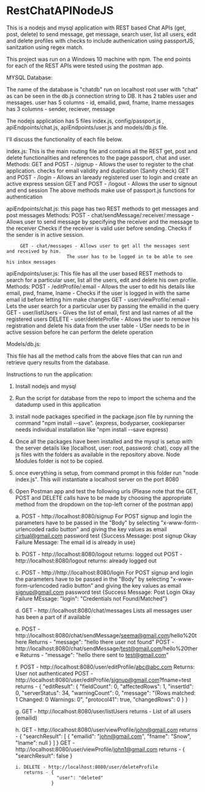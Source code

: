 # RestChatAPINodeJS

This is a nodejs and mysql application with REST based Chat APIs (get, post, delete) to send message, get message, search user, list all users, edit and delete profiles with checks to include authenication using passportJS, sanitzation using regex match.

This project was run on a Windows 10 machine with npm. The end points for each of the REST APIs were tested using the postman app.

MYSQL Database: 

The name of the database is "chatdb" run on localhost root user with "chat" as can be seen in the db.js connection string to DB.
    It has 2 tables user and messages.
     user has 5 columns - id, emailid, pwd, fname, lname
     messages has 3 columns - sender, reciever, message
 
The nodejs application has 5 files index.js, config/passport.js , apiEndpoints/chat.js, apiEndpoints/user.js and models/db.js file.

I'll discuss the functionality of each file below.

index.js:
This is the main routing file and contains all the REST get, post and delete functionalities and references to the page passport, chat and user.
Methods: GET and POST - /signup - Allows the user to register to the chat application. 
                                  checks for email validity and duplication (Sanity check)
         GET and POST - /login - Allows an laready registered user to login and create an active express session
         GET and POST - /logout - Allows the user to signout and end session
        The above methods make use of passport.js functions for authentication

apiEndpoints/chat.js: 
this page has two REST methods to get messages and post messages
Methods: POST - chat/sendMessage/:receiver/:message - Allows user to send message by specifying the receiver and the message to the receiver
                                                  Checks if the receiver is valid user before sending.
                                                  Checks if the sender is in active session.
                                                  
         GET - chat/messages - Allows user to get all the messages sent and received by him. 
                          The user has to be logged in to be able to see his inbox messages


apiEndpoints/user.js:
This file has all the user based REST methods to search for a particular user, list all the users, edit and delete his own profile.
Methods: POST - /editProfile/:email - Allows the user to edit his details like email, pwd, fname, lname
                                    - Checks if the user is logged in with the same email id before letting him make changes
         GET - user/viewProfile/:email - Lets the user search for a particular user by passing the emailid in the query
         GET - user/listUsers - Gives the list of email, first and last names of all the registered users
         DELETE - user/deleteProfile - Allows the user to remove his registration and delete his data from the user table
                                     - USer needs to be in active session before he can perform the delete operation
                                     
Models/db.js:

This file has all the method calls from the above files that can run and retrieve query results from the database. 

Instructions to run the application:
1. Install nodejs and mysql
2. Run the script for database from the repo to import the schema and the datadump used in this application
3. install node packages specified in the package.json file by running the command "npm install --save". (express, bodyparser, cookieparser needs individual installation like "npm install --save express)
4. Once all the packages have been installed and the mysql is setup with the server details like )localhost, user: root, password: chat), copy all the js files with the folders as available in the repository above. Node Modules folder is not to be copied.
5. once everything is setup, from command prompt in this folder run "node index.js". This will instantiate a localhost server on the port 8080
6. Open Postman app and test the following urls (Please note that the GET, POST and DELETE calls have to be made by choosing the appropriate method from the dropdown on the top-left corner of the postman app)
       
    a. POST - http://localhost:8080/signup 
         For POST signup and login the parameters have to be passed in the "Body"  by selecting "x-www-form-urlencoded radio button" and giving the key values as
         email                        cirtual@gmail.com
         password                     test
         {Success Message: post signup Okay
          Failure Message: The email id is already in use}
          
    b. POST - http://localhost:8080/logout
        returns: logged out
        POST - http://localhost:8080/logout
        returns: already logged out
         
    c. POST - http://http://localhost:8080/login
        For POST signup and login the parameters have to be passed in the "Body"  by selecting "x-www-form-urlencoded radio button" and giving the key values as
         email                        signup@gmail.com
         password                     test
         {Success Message: Post Login Okay
          Failure MEssage:   "login": "Credentials not Found/Matched"}
          
    d. GET - http://localhost:8080/chat/messages
        Lists all messages user has been a part of if available
        
    e. POST - http://localhost:8080/chat/sendMessage/seema@gmail.com/hello%20there
       Returns -  "message": "hello there user not found"
       POST - http://localhost:8080/chat/sendMessage/test@gmail.com/hello%20there
       Returns - "message": "hello there sent to test@gmail.com"
       
    f. POST - http://localhost:8080/user/editProfile/abc@abc.com
       Returns: User not authenticated
       POST - http://localhost:8080/user/editProfile/signup@gmail.com?fname=test
       returns - {
                  "editResult": {
                    "fieldCount": 0,
                    "affectedRows": 1,
                    "insertId": 0,
                    "serverStatus": 34,
                    "warningCount": 0,
                    "message": "(Rows matched: 1  Changed: 0  Warnings: 0",
                    "protocol41": true,
                    "changedRows": 0
                  }
                }
                
      g. GET - http://localhost:8080/user/listUsers
         returns - List of all users (emailid)
         
      h. GET - http://localhost:8080/user/viewProfile/john@gmail.com
         returns - {
                      "searchResult": [
                        {
                          "emailid": "john@gmail.com",
                          "fname": "Snow",
                          "lname": null
                        }
                      ]
                    }
          GET - http://localhost:8080/user/viewProfile/john1@gmail.com
          returns - {
                      "searchResult": false
                    }
                    
                    
       i. DELETE - http://localhost:8080/user/deleteProfile
          returns - {
                      "user": "deleted"
                    }
                    
                    
                    
             
         
       
